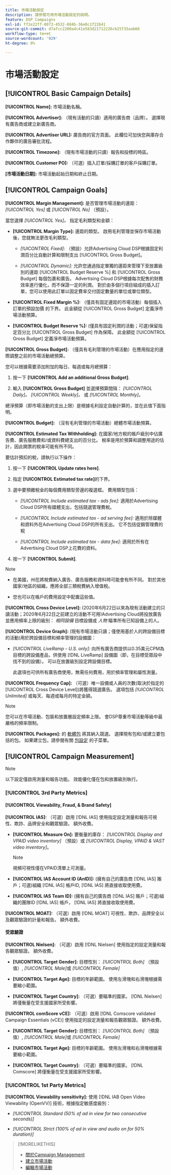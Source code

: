 ```yaml
---
title: 市場活動設定
description: 請參閱可用市場活動設定的說明。
feature: DSP Campaigns
exl-id: ff2e22ff-8073-4532-884b-36e0c1f22641
source-git-commit: d7afcc2200adc41e583d21712226cb25f35aab66
workflow-type: tm+mt
source-wordcount: '929'
ht-degree: 0%

---
```


# 市場活動設定

## [!UICONTROL Basic Campaign Details]

**[!UICONTROL Name]:** 市場活動名稱。

**[!UICONTROL Advertiser]:** （現有活動的只讀）適用的廣告商（品牌）。 選擇現有廣告商或建立新廣告商。

**[!UICONTROL Advertiser URL]:** 廣告商的官方頁面。 此欄位可加快您與庫存合作夥伴的廣告審批流程。

**[!UICONTROL Timezone]:** （現有市場活動的只讀）報告和投標的時區。

**[!UICONTROL Customer PO]:** （可選）插入訂單/採購訂單的客戶採購訂單。

**[市場活動日期]:** 市場活動起始日期和終止日期。

## [!UICONTROL Campaign Goals]

**[!UICONTROL Margin Management]:** 是否管理市場活動的邊距： *[!UICONTROL Yes]* 或 *[!UICONTROL No]* （預設）。

當您選擇 *[!UICONTROL Yes]。* 指定毛利類型和金額：

* **[!UICONTROL Margin Type]:** 邊距的類型。 啟用毛利管理並保存市場活動後，您就無法更改毛利類型。

   * *[!UICONTROL Fixed]:* （預設）允許Advertising Cloud DSP根據固定利潤百分比自動計算和限制支出 [!UICONTROL Gross Budget]。

   * *[!UICONTROL Dynamic]:* 允許您通過指定單獨的邊距來管理下至放置級別的邊距 [!UICONTROL Budget Reserve %] 和 [!UICONTROL Gross Budget] 每個包裹和廣告。 Advertising Cloud DSP根據每次配售的財務效率進行優化，而不保證一定的利潤。 對於由多個行項目組成的插入訂單，您可以使用此訂單以固定費率交付固定數量的單位或單位類型。

* **[!UICONTROL Fixed Margin %]:** （僅具有固定邊距的市場活動）每個插入訂單的預設加價 <!-- impression? -->的下界。 此金額從 [!UICONTROL Gross Budget] 定義淨市場活動預算。

* **[!UICONTROL Budget Reserve %]:** (僅具有固定利潤的活動；可選)保留指定百分比 [!UICONTROL Gross Budget] 作為保障。 此金額從 [!UICONTROL Gross Budget] 定義淨市場活動預算。

**[!UICONTROL Gross Budget]:** （僅具有毛利管理的市場活動）在應用指定的邊際調整之前的市場活動總預算。

您可以根據需要添加附加的每日、每週或每月總預算：

1. 按一下 **[!UICONTROL Add an additional Gross Budget]**.

1. 輸入 **[!UICONTROL Gross Budget]** 並選擇預算間隔： *[!UICONTROL Daily]。* *[!UICONTROL Weekly]。* 或 *[!UICONTROL Monthly]*。

總淨預算（即市場活動的支出上限）是根據毛利設定自動計算的，並在此值下面指明。

**[!UICONTROL Budget]:** （沒有毛利管理的市場活動）總體市場活動預算。

**[!UICONTROL Estimated Tax Withholding]:** 在國家/地方稅的帳戶級別中佔廣告費、廣告服務費和/或資料費總支出的百分比。 稅率是用於預算和調整用途的估計，因此開票的稅率可能有所不同。

要估計預扣的稅，請執行以下操作：

1. 按一下 **[!UICONTROL Update rates here]**.

1. 指定 **[!UICONTROL Estimated tax rate]**&#x200B;的下界。

1. 選中要預繳稅金的每個費用類型旁邊的複選框。 費用類型包括：

   * *[!UICONTROL Include estimated tax - ads fee]:* 適用於Advertising Cloud DSP所有媒體支出，包括競選管理費稅。

   * *[!UICONTROL Include estimated tax - ad serving fee]:* 適用於除媒體和資料外在Advertising Cloud DSP的所有支出。 它不包括促銷管理費的稅

   * *[!UICONTROL Include estimated tax - data fee]:* 適用於所有在Advertising Cloud DSP上花費的資料。

1. 按一下 **[!UICONTROL Submit]**.

>[!NOTE]
>
>* 在美國，州在將稅費納入廣告、廣告服務和資料時可能會有所不同。 對於其他國家/地區的組織，應將全部三類稅費納入增值稅。
>
>* 您也可以在帳戶的費用設定中配置這些值。<!--[fee settings](/help/dsp/admin/tax-withholdings.md). -->


**[!UICONTROL Cross Device Level]:** (2020年6月22日以來為現有活動建立的只讀活動；2020年6月22日之前建立的活動不可用)Advertising Cloud將投放廣告並應用頻率上限的級別： *相同設備* 目標設備或 *人物* 瞄準所有已知設備上的人。

**[!UICONTROL Device Graph]:** (現有市場活動只讀；僅使用基於人的跨設備目標的活動)用於跨設備目標和頻率管理的設備圖：

* *[!UICONTROL LiveRamp - U.S. only]:* 向所有廣告商提供以0.35美元CPM為目標的跨設備產品，供使用 [!DNL LiveRamp] 設備圖（即，在目標受眾段中找不到的設備）。 可以在放置級別設定跨設備目標。

   此選項也可供所有廣告商使用，無需任何費用，用於頻率管理和屬性測量。

**[!UICONTROL Frequency Cap]:** （可選）唯一設備或人員的次數(取決於指定的 [!UICONTROL Cross Device Level])將獲得競選廣告。 選項包括 *[!UICONTROL Unlimited]* 或每天、每週或每月的特定金額。

>[!NOTE]
>
> 您可以在市場活動、包裝和放置層設定頻率上限。 會DSP尊重市場活動等級中最嚴格的頻率限制。

**[!UICONTROL Packages]:** 的 [軟體包](/help/dsp/campaign-management/packages/package-about.md) 將其納入競選。 選擇現有包和/或建立要包括的包。 如果建立包，請參閱有關 [包設定](/help/dsp/campaign-management/packages/package-settings.md) 的子菜單。

## [!UICONTROL Campaign Measurement]

>[!NOTE]
>
>以下設定僅啟用測量和報告功能。 效能優化僅在包和放置級別執行。

### [!UICONTROL 3rd Party Metrics]

#### [!UICONTROL Viewability, Fraud, & Brand Safety]

**[!UICONTROL IAS]:** （可選）啟用 [!DNL IAS] 使用指定設定測量和報告可視性、欺詐、品牌安全和觀眾驗證。 額外收費。

* **[!UICONTROL Measure On]:** 要衡量的庫存： *[!UICONTROL Display and VPAID video inventory]* （預設）或 *[!UICONTROL Display, VPAID & VAST video inventory]*。

   >[!NOTE]
   >
   >視頻可視性僅在VPAID清單上可測量。

* **[!UICONTROL IAS Account ID (AnID)]:** (擁有自己的廣告商 [!DNL IAS] 賬戶；可選)組織 [!DNL IAS] 帳戶ID, [!DNL IAS] 將直接收取使用費。

* **[!UICONTROL IAS Team ID]:** (擁有自己的廣告商 [!DNL IAS] 賬戶；可選)組織的團隊ID [!DNL IAS] 帳戶， [!DNL IAS] 將直接收取使用費。 <!-- verify -->

**[!UICONTROL MOAT]:** （可選）啟用 [!DNL MOAT] 可視性、欺詐、品牌安全以及觀眾驗證的計量和報告。 額外收費。

#### 受眾驗證

**[!UICONTROL Nielsen]:** （可選）啟用 [!DNL Nielsen] 使用指定的設定測量和報告觀眾驗證。 額外收費。

* **[!UICONTROL Target Gender]:** 目標性別： *[!UICONTROL Both]* （預設值）, *[!UICONTROL Male]*&#x200B;或 *[!UICONTROL Female]*

* **[!UICONTROL Target Age]:** 目標的年齡範圍。 使用左滑塊和右滑塊根據需要縮小範圍。

* **[!UICONTROL Target Country]:** （可選）要瞄準的國家。 [!DNL Nielsen] 將僅衡量在受支援國家所受影響。

**[!UICONTROL comScore vCE]:** （可選）啟用 [!DNL Comscore validated Campaign Essentials (vCE)] 使用指定的設定測量和報告觀眾驗證。 額外收費。

* **[!UICONTROL Target Gender]:** 目標性別： *[!UICONTROL Both]* （預設值）, *[!UICONTROL Male]*&#x200B;或 *[!UICONTROL Female]*

* **[!UICONTROL Target Age]:** 目標的年齡範圍。 使用左滑塊和右滑塊根據需要縮小範圍。

* **[!UICONTROL Target Country]:** （可選）要瞄準的國家。 [!DNL Comscore] 將僅衡量在受支援國家所受影響。

### [!UICONTROL 1st Party Metrics]

**[!UICONTROL Viewability sensitivity]:** 使用 [!DNL IAB Open Video Viewability (OpenVV)] 技術，根據指定敏感度級別：

* *[!UICONTROL Standard (50% of ad in view for two consecutive seconds)]*

* *[!UICONTROL Strict (100% of ad in view and audio on for 50% duration)]*

>[!MORELIKETHIS]
>
>* [關於Campaign Management](campaign-about.md)
>* [建立市場活動](campaign-create.md)
>* [編輯市場活動](campaign-edit.md)


